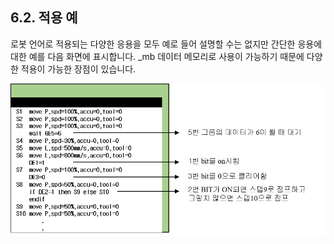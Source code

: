 ﻿## 6.2. 적용 예 



로봇 언어로 적용되는 다양한 응용을 모두 예로 들어 설명할 수는 없지만 간단한 응용에 대한 예를 다음 화면에 표시합니다. _mb 데이터 메모리로 사용이 가능하기 때문에 다양한 적용이 가능한 장점이 있습니다.  

![](../_assets/6-4.png)

